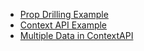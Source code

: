 
- [Prop Drilling Example](https://github.com/subraatakumar/theme_with_prop_drilling)
- [Context API Example](https://github.com/subraatakumar/theme_with_prop_drilling/tree/contextapi)
- [Multiple Data in ContextAPI](https://github.com/subraatakumar/theme_with_prop_drilling/tree/multiple_data)
